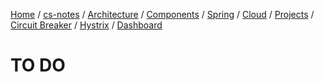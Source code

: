 [Home](https://mengxianbin.github.io) /
[cs-notes](https://mengxianbin.github.io/cs-notes/site) /
[Architecture](https://mengxianbin.github.io/cs-notes/site/Architecture) /
[Components](https://mengxianbin.github.io/cs-notes/site/Architecture/Components) /
[Spring](https://mengxianbin.github.io/cs-notes/site/Architecture/Components/Spring) /
[Cloud](https://mengxianbin.github.io/cs-notes/site/Architecture/Components/Spring/Cloud) /
[Projects](https://mengxianbin.github.io/cs-notes/site/Architecture/Components/Spring/Cloud/Projects) /
[Circuit Breaker](https://mengxianbin.github.io/cs-notes/site/Architecture/Components/Spring/Cloud/Projects/Circuit%20Breaker) /
[Hystrix](https://mengxianbin.github.io/cs-notes/site/Architecture/Components/Spring/Cloud/Projects/Circuit%20Breaker/Hystrix) /
[Dashboard](https://mengxianbin.github.io/cs-notes/site/Architecture/Components/Spring/Cloud/Projects/Circuit%20Breaker/Hystrix/Dashboard)

# TO DO
